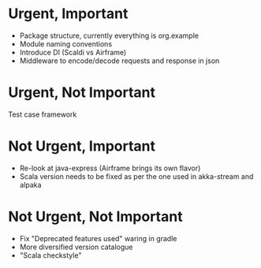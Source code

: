 # Urgent, Important
* Package structure, currently everything is org.example
* Module naming conventions
* Introduce DI (Scaldi vs Airframe)
* Middleware to encode/decode requests and response in json
 
# Urgent, Not Important
Test case framework

# Not Urgent, Important
* Re-look at java-express (Airframe brings its own flavor)
* Scala version needs to be fixed as per the one used in akka-stream and alpaka

# Not Urgent, Not Important
* Fix "Deprecated features used" waring in gradle
* More diversified version catalogue
* "Scala checkstyle"
